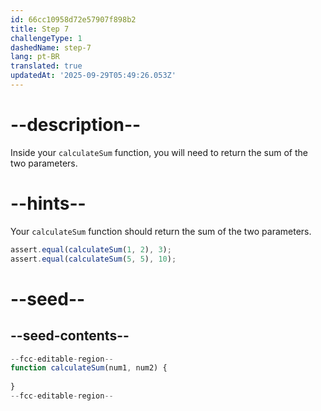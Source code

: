 ```yaml
---
id: 66cc10958d72e57907f898b2
title: Step 7
challengeType: 1
dashedName: step-7
lang: pt-BR
translated: true
updatedAt: '2025-09-29T05:49:26.053Z'
---
```


# --description--

Inside your `calculateSum` function, you will need to return the sum of the two parameters.

# --hints--

Your `calculateSum` function should return the sum of the two parameters.

```js
assert.equal(calculateSum(1, 2), 3);
assert.equal(calculateSum(5, 5), 10);
```

# --seed--

## --seed-contents--

```js
--fcc-editable-region--
function calculateSum(num1, num2) {
  
}
--fcc-editable-region--
```
